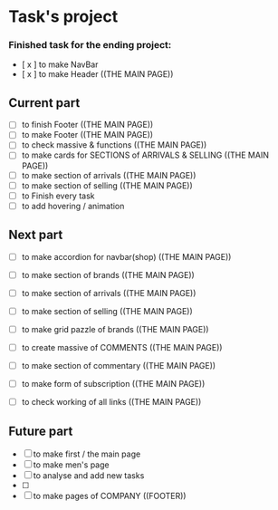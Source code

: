# Task's project

### Finished task for the ending project: 

- [ x ] to make NavBar
- [ x ] to make Header ((THE MAIN PAGE))

## Current part

- [ ] to finish Footer ((THE MAIN PAGE))
- [ ] to make Footer ((THE MAIN PAGE))
- [ ] to check massive & functions ((THE MAIN PAGE))
- [ ] to make cards for SECTIONS of ARRIVALS & SELLING ((THE MAIN PAGE))
- [ ] to make section of arrivals ((THE MAIN PAGE))
- [ ] to make section of selling ((THE MAIN PAGE))
- [ ] to Finish every task 
- [ ] to add hovering / animation

## Next part

- [ ] to make accordion for navbar(shop) ((THE MAIN PAGE))
- [ ] to make section of brands ((THE MAIN PAGE))
- [ ] to make section of arrivals ((THE MAIN PAGE))
- [ ] to make section of selling ((THE MAIN PAGE))
- [ ] to make grid pazzle of brands ((THE MAIN PAGE))
- [ ] to create massive of COMMENTS ((THE MAIN PAGE)) 
- [ ] to make section of commentary ((THE MAIN PAGE))
- [ ] to make form of subscription ((THE MAIN PAGE))
- [ ] to check working of all links ((THE MAIN PAGE))


## Future part

- [ ] to make first / the main page
- [ ] to make men's page
- [ ] to analyse and add new tasks
- [ ]
- [ ] to make pages of COMPANY ((FOOTER))